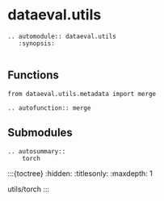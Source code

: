 # dataeval.utils

```{eval-rst}
.. automodule:: dataeval.utils
   :synopsis:
```

```{currentmodule} dataeval.utils
```

## Functions

```{testsetup}
from dataeval.utils.metadata import merge
```

```{eval-rst}
.. autofunction:: merge
```

## Submodules

```{eval-rst}
.. autosummary::
    torch
```

:::{toctree}
:hidden:
:titlesonly:
:maxdepth: 1

utils/torch
:::

